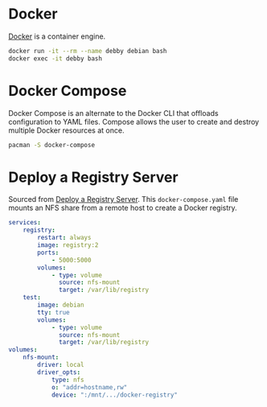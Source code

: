 # Docker
[Docker](https://wiki.archlinux.org/title/docker) is a container engine.

```bash
docker run -it --rm --name debby debian bash
docker exec -it debby bash
```

# Docker Compose

Docker Compose is an alternate to the Docker CLI that offloads configuration to YAML files.
Compose allows the user to create and destroy multiple Docker resources at once.

```bash
pacman -S docker-compose
```

# Deploy a Registry Server

Sourced from [Deploy a Registry Server](https://docs.docker.com/registry/deploying/).
This `docker-compose.yaml` file mounts an NFS share from a remote host to create a
Docker registry.

```yaml
services:
    registry:
        restart: always
        image: registry:2
        ports:
            - 5000:5000
        volumes:
            - type: volume
              source: nfs-mount
              target: /var/lib/registry
    test:
        image: debian
        tty: true
        volumes:
            - type: volume
              source: nfs-mount
              target: /var/lib/registry
volumes:
    nfs-mount:
        driver: local
        driver_opts:
            type: nfs
            o: "addr=hostname,rw"
            device: ":/mnt/.../docker-registry"

```
